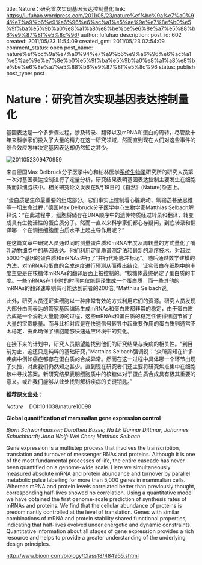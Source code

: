 title: Nature：研究首次实现基因表达控制量化
link: https://lufuhao.wordpress.com/2011/05/23/nature%ef%bc%9a%e7%a0%94%e7%a9%b6%e9%a6%96%e6%ac%a1%e5%ae%9e%e7%8e%b0%e5%9f%ba%e5%9b%a0%e8%a1%a8%e8%be%be%e6%8e%a7%e5%88%b6%e9%87%8f%e5%8c%96/
author: lufuhao
description: 
post_id: 602
created: 2011/05/23 11:54:09
created_gmt: 2011/05/23 02:54:09
comment_status: open
post_name: nature%ef%bc%9a%e7%a0%94%e7%a9%b6%e9%a6%96%e6%ac%a1%e5%ae%9e%e7%8e%b0%e5%9f%ba%e5%9b%a0%e8%a1%a8%e8%be%be%e6%8e%a7%e5%88%b6%e9%87%8f%e5%8c%96
status: publish
post_type: post

# Nature：研究首次实现基因表达控制量化

基因表达是一个多步骤过程，涉及转录、翻译以及mRNA和蛋白的周转，尽管数十年来科学家们投入了大量的精力在这一研究领域，然而直到现在人们对这些事件的综合效应怎样决定基因表达却仍然知之甚少。 

![2011052309470959](http://lufuhao.files.wordpress.com/2011/05/2011052309470959_thumb.jpg)

来自德国Max Delbruck分子医学中心和柏林医学[系统生物学](http://www.bioon.net/biology/integrated/Index.shtml)研究所的研究人员第一次对基因表达控制进行了定量分析，研究结果表明基因表达控制主要发生在细胞质而非细胞核中。相关研究论文发表在5月19日的《自然》(Nature)杂志上。 

“蛋白质是生命最重要的组成部分。它们事实上控制着心脏跳动、氧输送甚至思维等一切生命过程，”德国Max Delbruck分子医学中心生物学家Matthias Selbach解释说：“在此过程中，细胞将储存在DNA顺序中的遗传物质经过转录和翻译，转变成具有生物活性的蛋白质分子。然而一直以来科学家们都心存疑问，到底转录和翻译哪一个在调控细胞蛋白质水平上起主导作用呢？” 

在这篇文章中研究人员通过同时测量蛋白质和mRNA丰度及周转量的方式量化了哺乳动物细胞中的基因表达。他们利用定量[质谱](http://www.bioon.com.cn/product/list.asp?sortid=37)测定法和最新的测序技术，对超过5000个基因的蛋白质和mRNAs进行了“并行代谢脉冲标记”。随后通过数学建模的方法，对mRNA和蛋白的合成速度进行预测从而得出结论，证实蛋白在细胞中的丰度主要是在核糖体mRNAs的翻译层面上被控制的。“核糖体最终确定了蛋白质的丰度。一些mRNAs在1小时的时间内仅能翻译生成一个蛋白质，而一些其他的mRNAs的翻译速率则有可能达到前者的200倍。”Matthias Selbach说。 

此外，研究人员还证实细胞以一种非常有效的方式利用它们的资源。研究人员发现大部分由高表达的管家基因编码生成mRNAs和蛋白质都非常的稳定，由于蛋白质合成是一个消耗大量能源的过程，这些mRNAs和蛋白质的稳定性使得细胞节省了大量的宝贵能量。而与此相对应是在快速信号转导中起重要作用的蛋白质则通常不太稳定，由此确保了细胞能够快速适应环境中的变化。 

在接下来的计划中，研究人员期望能找到他们的研究结果与疾病的相关性。“到目前为止，这还只是纯粹的基础研究，”Matthias Selbach强调说：“众所周知在许多疾病中例如癌症都存在蛋白质的合成异常。然而在这一过程中具体哪一个环节出现了失控，对此我们仍然知之甚少。直到现在研究者们还主要将研究焦点集中在细胞核中寻找答案。新研究结果表明细胞质中的核糖体对于蛋白质合成具有极其重要的意义。或许我们能够从此处找到解析疾病的关键钥匙。” 

**推荐原文出处：**

_Nature_    DOI:10.1038/nature10098 

**Global quantification of mammalian gene expression control**

_Bjorn Schwanhausser; Dorothea Busse; Na Li; Gunnar Dittmar; Johannes Schuchhardt; Jana Wolf; Wei Chen; Matthias Selbach_

Gene expression is a multistep process that involves the transcription, translation and turnover of messenger RNAs and proteins. Although it is one of the most fundamental processes of life, the entire cascade has never been quantified on a genome-wide scale. Here we simultaneously measured absolute mRNA and protein abundance and turnover by parallel metabolic pulse labelling for more than 5,000 genes in mammalian cells. Whereas mRNA and protein levels correlated better than previously thought, corresponding half-lives showed no correlation. Using a quantitative model we have obtained the first genome-scale prediction of synthesis rates of mRNAs and proteins. We find that the cellular abundance of proteins is predominantly controlled at the level of translation. Genes with similar combinations of mRNA and protein stability shared functional properties, indicating that half-lives evolved under energetic and dynamic constraints. Quantitative information about all stages of gene expression provides a rich resource and helps to provide a greater understanding of the underlying design principles. 

<http://www.bioon.com/biology/Class18/484955.shtml>